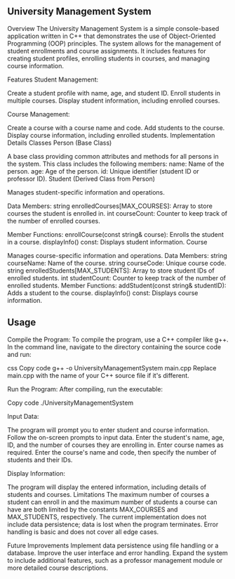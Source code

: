 ## University Management System
Overview
The University Management System is a simple console-based application written in C++ that demonstrates the use of Object-Oriented Programming (OOP) principles. The system allows for the management of student enrollments and course assignments. It includes features for creating student profiles, enrolling students in courses, and managing course information.

Features
Student Management:

Create a student profile with name, age, and student ID.
Enroll students in multiple courses.
Display student information, including enrolled courses.

Course Management:

Create a course with a course name and code.
Add students to the course.
Display course information, including enrolled students.
Implementation Details
Classes
Person (Base Class)

A base class providing common attributes and methods for all persons in the system. This class includes the following members:
name: Name of the person.
age: Age of the person.
id: Unique identifier (student ID or professor ID).
Student (Derived Class from Person)

Manages student-specific information and operations.

Data Members:
string enrolledCourses[MAX_COURSES]: Array to store courses the student is enrolled in.
int courseCount: Counter to keep track of the number of enrolled courses.

Member Functions:
enrollCourse(const string& course): Enrolls the student in a course.
displayInfo() const: Displays student information.
Course

Manages course-specific information and operations.
Data Members:
string courseName: Name of the course.
string courseCode: Unique course code.
string enrolledStudents[MAX_STUDENTS]: Array to store student IDs of enrolled students.
int studentCount: Counter to keep track of the number of enrolled students.
Member Functions:
addStudent(const string& studentID): Adds a student to the course.
displayInfo() const: Displays course information.

## Usage
Compile the Program:
To compile the program, use a C++ compiler like g++. In the command line, navigate to the directory containing the source code and run:

css
Copy code
g++ -o UniversityManagementSystem main.cpp
Replace main.cpp with the name of your C++ source file if it's different.

Run the Program:
After compiling, run the executable:

Copy code
./UniversityManagementSystem

Input Data:

The program will prompt you to enter student and course information. Follow the on-screen prompts to input data.
Enter the student's name, age, ID, and the number of courses they are enrolling in.
Enter course names as required.
Enter the course's name and code, then specify the number of students and their IDs.

Display Information:

The program will display the entered information, including details of students and courses.
Limitations
The maximum number of courses a student can enroll in and the maximum number of students a course can have are both limited by the constants MAX_COURSES and MAX_STUDENTS, respectively.
The current implementation does not include data persistence; data is lost when the program terminates.
Error handling is basic and does not cover all edge cases.


Future Improvements
Implement data persistence using file handling or a database.
Improve the user interface and error handling.
Expand the system to include additional features, such as a professor management module or more detailed course descriptions.
